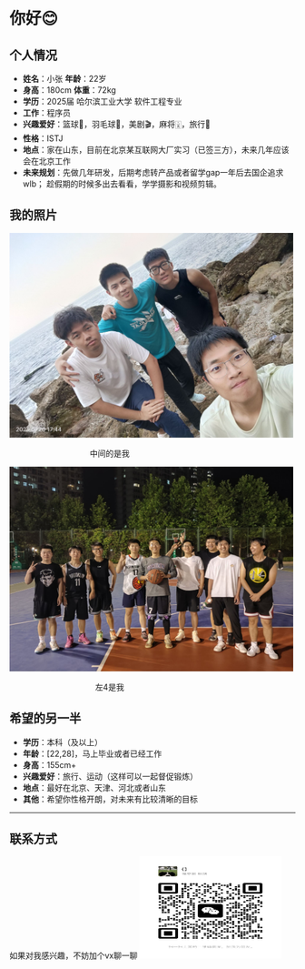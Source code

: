 # 你好😊
## 个人情况
- **姓名**：小张     **年龄**：22岁
- **身高**：180cm      **体重**：72kg
- **学历**：2025届 哈尔滨工业大学 软件工程专业     
- **工作**：程序员
- **兴趣爱好**：篮球🏀，羽毛球🏸，美剧🎬，麻将🀈，旅行🧳
- **性格**：ISTJ
- **地点**：家在山东，目前在北京某互联网大厂实习（已签三方），未来几年应该会在北京工作
- **未来规划**：先做几年研发，后期考虑转产品或者留学gap一年后去国企追求wlb；
               趁假期的时候多出去看看，学学摄影和视频剪辑。

## 我的照片

<img src="https://raw.githubusercontent.com/Elmo2022/pictureBed/master/img/202501111920421.jpg" alt="大连" width="500" height="360">
<p style="width:70%;text-align: center">中间的是我</p>

<img src="https://raw.githubusercontent.com/Elmo2022/pictureBed/master/img/202501111920087.jpg" alt="威海" width="500" height="360">
<p style="width:70%;text-align: center">左4是我</p>

## 希望的另一半
- **学历**：本科（及以上）
- **年龄**：[22,28]，马上毕业或者已经工作
- **身高**：155cm+
- **兴趣爱好**：旅行、运动（这样可以一起督促锻炼）
- **地点**：最好在北京、天津、河北或者山东
- **其他**：希望你性格开朗，对未来有比较清晰的目标

---
## 联系方式
如果对我感兴趣，不妨加个vx聊一聊
<img src="https://raw.githubusercontent.com/Elmo2022/pictureBed/master/img/202501111929763.jpg" alt="微信二维码" width="250" height="180">




